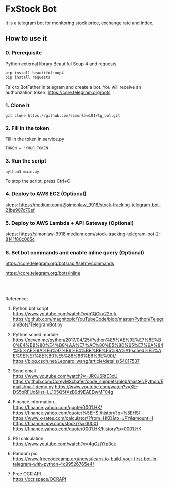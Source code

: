 # FxStock Bot

It is a telegram bot for monitoring stock price, exchange rate and index.

## How to use it

### 0. Prerequisite

Python external library Beautiful Soup 4 and requests
```
pip install beautifulsoup4
pip install requests
```

Talk to BotFather in telegram and create a bot.
You will receive an authorization token.
https://core.telegram.org/bots


### 1. Clone it
```
git clone https://github.com/simonlaw101/tg_bot.git
```

### 2. Fill in the token
Fill in the token in service.py
```
TOKEN = 'YOUR_TOKEN'
```

### 3. Run the script
```
python3 main.py
```
To stop the script, press Ctrl+C

### 4. Deploy to AWS EC2 (Optional)
steps: https://medium.com/@simonlaw_9918/stock-tracking-telegram-bot-21be907c70ef

### 5. Deploy to AWS Lambda + API Gateway (Optional)
steps: https://simonlaw-9918.medium.com/stock-tracking-telegram-bot-2-8141f80c065c

### 6. Set bot commands and enable inline query (Optional)
https://core.telegram.org/bots/api#setmycommands

https://core.telegram.org/bots/inline
<br/><br/><br/><br/>

Reference:
1. Python bot script<br/>
https://www.youtube.com/watch?v=h1QGky22b-k
https://github.com/magnitopic/YouTubeCode/blob/master/Python/TelegramBots/TelegramBot.py

2. Python sched module<br/>
https://neven.me/python/2017/04/25/Python%E5%AE%9E%E7%8E%B0%E4%B8%80%E4%B8%AA%E7%AE%80%E5%8D%95%E7%9A%84%E5%AE%9A%E6%97%B6%E4%BB%BB%E5%8A%A1(sched%E5%AE%9E%E7%8E%B0%E5%88%86%E6%9E%90)/
https://blog.csdn.net/Leonard_wang/article/details/54017537

3. Send email<br/>
https://www.youtube.com/watch?v=JRCJ6RtE3xU
https://github.com/CoreyMSchafer/code_snippets/blob/master/Python/Emails/mail-demo.py
https://www.youtube.com/watch?v=XE-DS5pRFUo&list=LL105Q5fXzB9d9EAEDwMF04g

4. Finance information<br/>
https://finance.yahoo.com/quote/0001.HK/
https://finance.yahoo.com/quote/%5EHSI/history?p=%5EHSI
https://www.x-rates.com/calculator/?from=HKD&to=JPY&amount=1
https://finance.now.com/stock/?s=00001
https://finance.yahoo.com/quote/0001.HK/history?p=0001.HK

5. RSI calculation<br/>
https://www.youtube.com/watch?v=4gGztYfp3ck

6. Random pic<br/>
https://www.freecodecamp.org/news/learn-to-build-your-first-bot-in-telegram-with-python-4c99526765e4/

7. Free OCR API<br/>
https://ocr.space/OCRAPI
   
